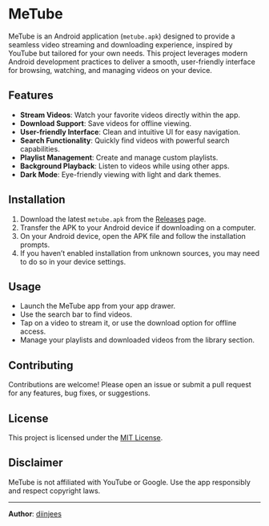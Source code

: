 # MeTube

MeTube is an Android application (`metube.apk`) designed to provide a seamless video streaming and downloading experience, inspired by YouTube but tailored for your own needs. This project leverages modern Android development practices to deliver a smooth, user-friendly interface for browsing, watching, and managing videos on your device.

## Features

- **Stream Videos**: Watch your favorite videos directly within the app.
- **Download Support**: Save videos for offline viewing.
- **User-friendly Interface**: Clean and intuitive UI for easy navigation.
- **Search Functionality**: Quickly find videos with powerful search capabilities.
- **Playlist Management**: Create and manage custom playlists.
- **Background Playback**: Listen to videos while using other apps.
- **Dark Mode**: Eye-friendly viewing with light and dark themes.

## Installation

1. Download the latest `metube.apk` from the [Releases](https://github.com/diinjees/MeTube/releases) page.
2. Transfer the APK to your Android device if downloading on a computer.
3. On your Android device, open the APK file and follow the installation prompts.
4. If you haven’t enabled installation from unknown sources, you may need to do so in your device settings.

## Usage

- Launch the MeTube app from your app drawer.
- Use the search bar to find videos.
- Tap on a video to stream it, or use the download option for offline access.
- Manage your playlists and downloaded videos from the library section.

## Contributing

Contributions are welcome! Please open an issue or submit a pull request for any features, bug fixes, or suggestions.

## License

This project is licensed under the [MIT License](LICENSE).

## Disclaimer

MeTube is not affiliated with YouTube or Google. Use the app responsibly and respect copyright laws.

---

**Author**: [diinjees](https://github.com/diinjees)
